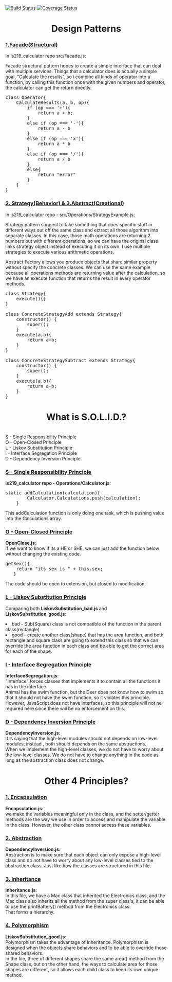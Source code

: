 [![Build Status](https://travis-ci.org/yt249/is219_oop.svg?branch=master)](https://travis-ci.org/yt249/is219_oop)
[![Coverage Status](https://coveralls.io/repos/github/yt249/is219_oop/badge.svg?branch=master)](https://coveralls.io/github/yt249/is219_oop?branch=master)

**<h1 align="center"> Design Patterns </h1>**

<h3><u>1.Facade(Structural)</u></h3>
<p>In is219_calculator repo src/Facade.js:</p>
<p>Facade structural pattern hopes to create a simple interface that can deal with 
multiple services. Things that a calculator does is actually a simple goal,
"Calculate the results", so i combine all kinds of operator into a function, by calling 
this function once with the given numbers and operator, the calculator can get the return
directly.</p>

<pre>
class Operator{
    CalculateResults(a, b, op){
        if (op === '+'){
            return a + b;
        }
        else if (op === '-'){
            return a - b
        }
        else if (op === 'x'){
            return a * b
        }
        else if (op === '/'){
            return a / b
        }
        else{
            return "error"
        }
    }
}
</pre> 

<h3><u>2. Strategy(Behavior) & 3.Abstract(Creational)</u></h3> 
<p>In is219_calculator repo - src/Operations/StrategyExample.js: </p>

<p>Strategy pattern suggest to take something that does specific stuff in different ways out off the same class
and extract all those algorithm into separate classes. In this case, those math operations are returning 2 numbers 
but with different operations, so we can have the original class links strategy object instead of executing it on 
its own. I use multiple strategies to execute various arithmetic  operations. </p>

<p>Abstract Factory allows you produce objects that share similar property without specify the concrete classes.
We can use the same example because all operations methods are returning value after the calculation,
so we have an execute function that returns the result in every operator methods.</p>

<pre>
class Strategy{
    execute(){}
}

class ConcreteStrategyAdd extends Strategy{
    constructor() {
        super();
    }
    execute(a,b){
        return a+b;
    }
}

class ConcreteStrategySubtract extends Strategy{
    constructor() {
        super();
    }
    execute(a,b){
        return a-b;
    }
}
</pre>

**<h1 align="center"> What is S.O.L.I.D.?</h1>**

<br>
S - Single Responsibility Principle <br>
O - Open-Closed Principle<br>
L - Liskov Substitution Principle<br>
I - Interface Segregation Principle <br>
D - Dependency Inversion Principle  
<br>

<h3><u>S - Single Responsibility Principle</u></h3>

<b>is219_calculator repo - Operations/Calculator.js</b>:
<pre>
static addCalculation(calculation){
        Calculator.Calculations.push(calculation);
    }
</pre>
This addCalculation function is only doing one task, which is pushing value 
into the Calculations array.

<h3><u>O - Open-Closed Principle</u></h3>

<b>OpenClose.js</b>: <br>
If we want to know if its a HE or SHE, we can just add the function below without
changing the existing code. 
<pre>
getSex(){
    return "its sex is " + this.sex;
   }
</pre>
The code should be open to extension, but closed to modification.  <br>

<h3><u>L - Liskov Substitution Principle</u></h3>

Comparing both <b>LiskovSubstitution_bad.js</b> and <b>LiskovSubstitution_good.js</b>:<br>
<li>bad - Sub(Square) class is not compatible of the function in the parent class(rectangle)<br>
<li>good -  create another class(shape) that has the area function, and both rectangle and square class are 
going to extend this class so that we can override the area function in each class and be able to get the correct area
for each of the shape. 

<h3><u>I - Interface Segregation Principle</u></h3>
<b>InterfaceSegregation.js</b>: <br>
"Interface" forces classes that implements it to contain all the functions it has in the interface. <br>
Animal has the swim function, but the Deer does not know how to swim so that it should not have the swim function, so 
it violates this principle. However, JavaScript does not have interfaces, so this principle will not ne required here since 
there will be no enforcement on this. 
 
<h3><u>D - Dependency Inversion Principle</u></h3>
<b>DependencyInversion.js</b>: <br>
It is saying that the high-level modules should not depends on low-level modules, instead
, both should depends on the same abstractions.<br>
When we implement the high-level classes, we do not have to worry about the low-level
classes. We do not have to change anything in the code as long as the abstraction class 
does not change.   
<br>

**<h1 align="center"> Other 4 Principles?</h1>**

<h3><u>1. Encapsulation</u></h3>
<b>Encapsulation.js</b>: <br>
we make the variables meaningful only in the class, and the setter/getter methods are the way
we use in order to access and manipulate the variable in the class. However, the other class cannot
access these variables. <br>

<h3><u>2. Abstraction</u></h3>
<b>DependencyInversion.js</b>: <br>
Abstraction is to make sure that each object can only expose a high-level class and do not have 
to worry about any low-level classes tied to the abstraction class. Just like how the classes are 
structured in this file. <br>

<h3><u>3. Inheritance</u></h3>
<b>Inheritance.js</b>: <br>
In this file, we have a Mac class that inherited the Electronics class, and the Mac class also inherits 
all the method from the super class's, it can be able to use the printBattery() method from the Electronics 
class. <br>
That forms a hierarchy. <br>

<h3><u>4. Polymorphism</u></h3>
<b>LiskovSubstitution_good.js</b>: <br>
Polymorphism takes the advantage of Inheritance. Polymorphism is designed when the objects share behaviors
and to be able to override those shared behaviors. <br>
In the file, three of different shapes share the same area() method from the Shape class, but on the other hand, 
the ways to calculate area for those shapes are different, so it allows each child class to keep its own unique 
method. 

























